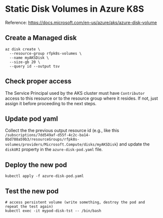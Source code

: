 # Static Disk Volumes in Azure K8S

Reference: https://docs.microsoft.com/en-us/azure/aks/azure-disk-volume

## Create a Managed disk

```shell
az disk create \
  --resource-group rfpk8s-volumes \
  --name myAKSDisk \
  --size-gb 20 \
  --query id --output tsv
```

## Check proper access

The Service Principal used by the AKS cluster must have `Contributor` access to this resource or to the resource group where it resides. If not, just assign it before proceeding to the next steps.

## Update pod yaml

Collect the the previous output resource id (e.g., like this `/subscriptions/7dd549af-d55f-4c2c-ba14-8bd788a59b3/resourceGroups/rfpk8s-volumes/providers/Microsoft.Compute/disks/myAKSDisk`) and update the `diskURI` property in the `azure-disk-pod.yaml` file.

## Deploy the new pod

```shell
kubectl apply -f azure-disk-pod.yaml
```

## Test the new pod

```shell
# access persistent volume (write something, destroy the pod and repeat the test again)
kubectl exec -it mypod-disk-tst -- /bin/bash
```
